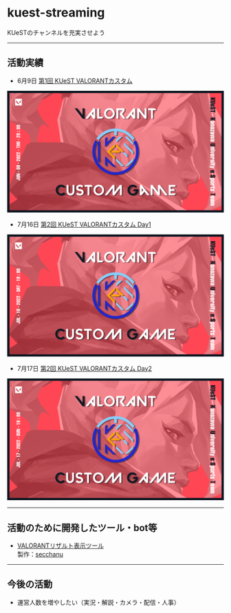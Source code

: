 # kuest-streaming

KUeSTのチャンネルを充実させよう

***

## 活動実績


- 6月9日 [第1回 KUeST VALORANTカスタム](https://youtu.be/XbmxlHjoXOk)  

![valorantcustom_220609](./obs/thumbnail/220609.png)

- 7月16日 [第2回 KUeST VALORANTカスタム Day1](https://youtu.be/2aPHSHxLbYU)

![valorantcustom_220716](./obs/thumbnail/220716.png)

- 7月17日 [第2回 KUeST VALORANTカスタム Day2](https://youtu.be/5vVzDPwHQlU)

![valorantcustom_220717](./obs/thumbnail/220717.png)


***

## 活動のために開発したツール・bot等

- [VALORANTリザルト表示ツール](https://github.com/secchanu/nodecg-valorant.git)  
  製作：[secchanu](https://github.com/secchanu)


***

## 今後の活動

- 運営人数を増やしたい（実況・解説・カメラ・配信・人事）